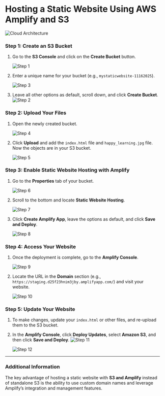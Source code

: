 # Hosting a Static Website Using AWS Amplify and S3
![Cloud Architecture](images/13.png)
### Step 1: Create an S3 Bucket
1. Go to the **S3 Console** and click on the **Create Bucket** button.
   
    ![Step 1](images/1.png)
   
2. Enter a unique name for your bucket (e.g., `mystaticwebsite-11162025`).
   
     ![Step 3](images/3.png)
   
3. Leave all other options as default, scroll down, and click **Create Bucket**.   
   ![Step 2](images/2.png)

### Step 2: Upload Your Files
1. Open the newly created bucket.
 
   ![Step 4](images/4.png)
   
2. Click **Upload** and add the `index.html` file and `happy_learning.jpg` file. Now the objects are in your S3 bucket.
   
   ![Step 5](images/5.png)

### Step 3: Enable Static Website Hosting with Amplify
1. Go to the **Properties** tab of your bucket.
   
   ![Step 6](images/6.png)
   
2. Scroll to the bottom and locate **Static Website Hosting**.
   
   ![Step 7](images/7.png)

3. Click **Create Amplify App**, leave the options as default, and click **Save and Deploy**.
   
   ![Step 8](images/8.png)

### Step 4: Access Your Website
1. Once the deployment is complete, go to the **Amplify Console**.
   
   ![Step 9](images/9.png)
   
2. Locate the URL in the **Domain** section (e.g., `https://staging.d25f23hnim3jby.amplifyapp.com/`) and visit your website.
   
   ![Step 10](images/10.png)

### Step 5: Update Your Website
1. To make changes, update your `index.html` or other files, and re-upload them to the S3 bucket.
   
2. In the **Amplify Console**, click **Deploy Updates**, select **Amazon S3**, and then click **Save and Deploy**.
   ![Step 11](images/11.png)
   
   ![Step 12](images/12.png)

---

### Additional Information
The key advantage of hosting a static website with **S3 and Amplify** instead of standalone S3 is the ability to use custom domain names and leverage Amplify’s integration and management features.
